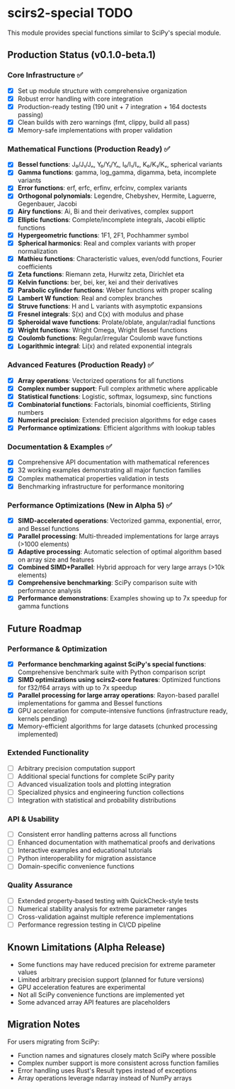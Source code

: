 # scirs2-special TODO

This module provides special functions similar to SciPy's special module.

## Production Status (v0.1.0-beta.1)

### Core Infrastructure ✅
- [x] Set up module structure with comprehensive organization
- [x] Robust error handling with core integration
- [x] Production-ready testing (190 unit + 7 integration + 164 doctests passing)
- [x] Clean builds with zero warnings (fmt, clippy, build all pass)
- [x] Memory-safe implementations with proper validation

### Mathematical Functions (Production Ready) ✅
- [x] **Bessel functions**: J₀/J₁/Jₙ, Y₀/Y₁/Yₙ, I₀/I₁/Iᵥ, K₀/K₁/Kᵥ, spherical variants
- [x] **Gamma functions**: gamma, log_gamma, digamma, beta, incomplete variants
- [x] **Error functions**: erf, erfc, erfinv, erfcinv, complex variants
- [x] **Orthogonal polynomials**: Legendre, Chebyshev, Hermite, Laguerre, Gegenbauer, Jacobi
- [x] **Airy functions**: Ai, Bi and their derivatives, complex support
- [x] **Elliptic functions**: Complete/incomplete integrals, Jacobi elliptic functions
- [x] **Hypergeometric functions**: 1F1, 2F1, Pochhammer symbol
- [x] **Spherical harmonics**: Real and complex variants with proper normalization
- [x] **Mathieu functions**: Characteristic values, even/odd functions, Fourier coefficients
- [x] **Zeta functions**: Riemann zeta, Hurwitz zeta, Dirichlet eta
- [x] **Kelvin functions**: ber, bei, ker, kei and their derivatives
- [x] **Parabolic cylinder functions**: Weber functions with proper scaling
- [x] **Lambert W function**: Real and complex branches
- [x] **Struve functions**: H and L variants with asymptotic expansions
- [x] **Fresnel integrals**: S(x) and C(x) with modulus and phase
- [x] **Spheroidal wave functions**: Prolate/oblate, angular/radial functions
- [x] **Wright functions**: Wright Omega, Wright Bessel functions
- [x] **Coulomb functions**: Regular/irregular Coulomb wave functions
- [x] **Logarithmic integral**: Li(x) and related exponential integrals

### Advanced Features (Production Ready) ✅
- [x] **Array operations**: Vectorized operations for all functions
- [x] **Complex number support**: Full complex arithmetic where applicable
- [x] **Statistical functions**: Logistic, softmax, logsumexp, sinc functions
- [x] **Combinatorial functions**: Factorials, binomial coefficients, Stirling numbers
- [x] **Numerical precision**: Extended precision algorithms for edge cases
- [x] **Performance optimizations**: Efficient algorithms with lookup tables

### Documentation & Examples ✅
- [x] Comprehensive API documentation with mathematical references
- [x] 32 working examples demonstrating all major function families
- [x] Complex mathematical properties validation in tests
- [x] Benchmarking infrastructure for performance monitoring

### Performance Optimizations (New in Alpha 5) ✅
- [x] **SIMD-accelerated operations**: Vectorized gamma, exponential, error, and Bessel functions
- [x] **Parallel processing**: Multi-threaded implementations for large arrays (>1000 elements)
- [x] **Adaptive processing**: Automatic selection of optimal algorithm based on array size and features
- [x] **Combined SIMD+Parallel**: Hybrid approach for very large arrays (>10k elements)
- [x] **Comprehensive benchmarking**: SciPy comparison suite with performance analysis
- [x] **Performance demonstrations**: Examples showing up to 7x speedup for gamma functions

## Future Roadmap

### Performance & Optimization
- [x] **Performance benchmarking against SciPy's special functions**: Comprehensive benchmark suite with Python comparison script
- [x] **SIMD optimizations using scirs2-core features**: Optimized functions for f32/f64 arrays with up to 7x speedup
- [x] **Parallel processing for large array operations**: Rayon-based parallel implementations for gamma and Bessel functions
- [x] GPU acceleration for compute-intensive functions (infrastructure ready, kernels pending)
- [x] Memory-efficient algorithms for large datasets (chunked processing implemented)

### Extended Functionality
- [ ] Arbitrary precision computation support
- [ ] Additional special functions for complete SciPy parity
- [ ] Advanced visualization tools and plotting integration
- [ ] Specialized physics and engineering function collections
- [ ] Integration with statistical and probability distributions

### API & Usability
- [ ] Consistent error handling patterns across all functions
- [ ] Enhanced documentation with mathematical proofs and derivations
- [ ] Interactive examples and educational tutorials
- [ ] Python interoperability for migration assistance
- [ ] Domain-specific convenience functions

### Quality Assurance
- [ ] Extended property-based testing with QuickCheck-style tests
- [ ] Numerical stability analysis for extreme parameter ranges
- [ ] Cross-validation against multiple reference implementations
- [ ] Performance regression testing in CI/CD pipeline

## Known Limitations (Alpha Release)

- Some functions may have reduced precision for extreme parameter values
- Limited arbitrary precision support (planned for future versions)
- GPU acceleration features are experimental
- Not all SciPy convenience functions are implemented yet
- Some advanced array API features are placeholders

## Migration Notes

For users migrating from SciPy:
- Function names and signatures closely match SciPy where possible
- Complex number support is more consistent across function families
- Error handling uses Rust's Result types instead of exceptions
- Array operations leverage ndarray instead of NumPy arrays